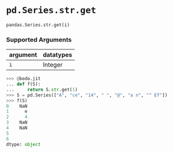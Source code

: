 # `pd.Series.str.get`

`pandas.Series.str.get(i)`

### Supported Arguments

| argument | datatypes |
|-----------------------------|----------------------------------------|
| `i` | Integer |

```py
>>> @bodo.jit
... def f(S):
...     return S.str.get(1)
>>> S = pd.Series(["A", "ce", "14", " ", "@", "a n", "^ Ef"])
>>> f(S)
0    NaN
1      e
2      4
3    NaN
4    NaN
5
6
dtype: object
```
